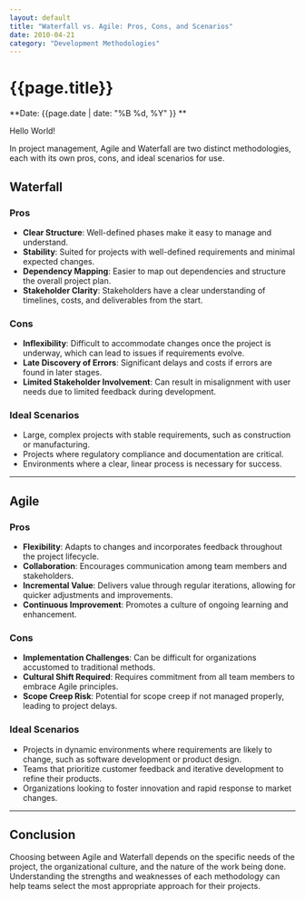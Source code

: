 ```yaml
---
layout: default
title: "Waterfall vs. Agile: Pros, Cons, and Scenarios"
date: 2010-04-21
category: "Development Methodologies"
---
```



# {{page.title}}

**Date: {{page.date | date: "%B %d, %Y" }} **

Hello World!

In project management, Agile and Waterfall are two distinct methodologies, each with its own pros, cons, and ideal scenarios for use.

## Waterfall

### Pros
- **Clear Structure**: Well-defined phases make it easy to manage and understand.
- **Stability**: Suited for projects with well-defined requirements and minimal expected changes.
- **Dependency Mapping**: Easier to map out dependencies and structure the overall project plan.
- **Stakeholder Clarity**: Stakeholders have a clear understanding of timelines, costs, and deliverables from the start.

### Cons
- **Inflexibility**: Difficult to accommodate changes once the project is underway, which can lead to issues if requirements evolve.
- **Late Discovery of Errors**: Significant delays and costs if errors are found in later stages.
- **Limited Stakeholder Involvement**: Can result in misalignment with user needs due to limited feedback during development.

### Ideal Scenarios
- Large, complex projects with stable requirements, such as construction or manufacturing.
- Projects where regulatory compliance and documentation are critical.
- Environments where a clear, linear process is necessary for success.

---

## Agile

### Pros
- **Flexibility**: Adapts to changes and incorporates feedback throughout the project lifecycle.
- **Collaboration**: Encourages communication among team members and stakeholders.
- **Incremental Value**: Delivers value through regular iterations, allowing for quicker adjustments and improvements.
- **Continuous Improvement**: Promotes a culture of ongoing learning and enhancement.

### Cons
- **Implementation Challenges**: Can be difficult for organizations accustomed to traditional methods.
- **Cultural Shift Required**: Requires commitment from all team members to embrace Agile principles.
- **Scope Creep Risk**: Potential for scope creep if not managed properly, leading to project delays.

### Ideal Scenarios
- Projects in dynamic environments where requirements are likely to change, such as software development or product design.
- Teams that prioritize customer feedback and iterative development to refine their products.
- Organizations looking to foster innovation and rapid response to market changes.

---

## Conclusion
Choosing between Agile and Waterfall depends on the specific needs of the project, the organizational culture, and the nature of the work being done. Understanding the strengths and weaknesses of each methodology can help teams select the most appropriate approach for their projects.
